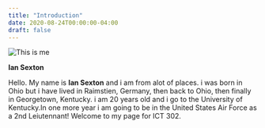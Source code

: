 ```yaml
---
title: "Introduction"
date: 2020-08-24T00:00:00-04:00
draft: false
---
```

![This is me](https://upbeat-lalande-92e106.netlify.app/me.jpg/)

__Ian Sexton__

Hello. My name is **Ian Sexton** and i am from alot of places. i was born in Ohio but i have lived in Raimstien, Germany, then back to Ohio, then finally in Georgetown, Kentucky. i am 20 years old and i go to the University of Kentucky.In one more year i am going to be in the United States Air Force as a 2nd Leiutennant! Welcome to my page for ICT 302.




